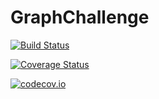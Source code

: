# GraphChallenge

[![Build Status](https://travis-ci.org/rohitvarkey/GraphChallenge.jl.svg?branch=master)](https://travis-ci.org/rohitvarkey/GraphChallenge.jl)

[![Coverage Status](https://coveralls.io/repos/rohitvarkey/GraphChallenge.jl/badge.svg?branch=master&service=github)](https://coveralls.io/github/rohitvarkey/GraphChallenge.jl?branch=master)

[![codecov.io](http://codecov.io/github/rohitvarkey/GraphChallenge.jl/coverage.svg?branch=master)](http://codecov.io/github/rohitvarkey/GraphChallenge.jl?branch=master)
